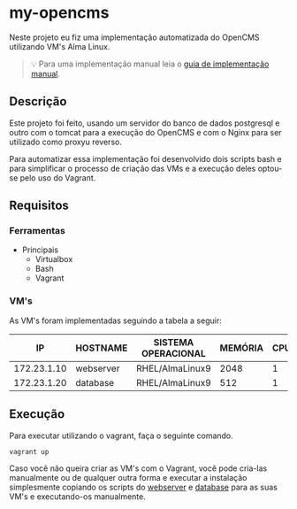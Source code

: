# my-opencms
    
Neste projeto eu fiz uma implementação automatizada do OpenCMS utilizando VM's Alma Linux.

>:bulb: Para uma implementação manual leia o [guia de implementação manual](./manual_implementation.odt).

## Descrição
Este projeto foi feito, usando um servidor do banco de dados postgresql e outro com o tomcat para a execução do OpenCMS e com o Nginx para ser utilizado como proxyu reverso.

Para automatizar essa implementação foi desenvolvido dois scripts bash e para simplificar o processo de criação das VMs e a execução deles optou-se pelo uso do Vagrant.

## Requisitos
### **Ferramentas**
- Principais
    - Virtualbox
    - Bash
    - Vagrant

### **VM's**
As VM's foram implementadas seguindo a tabela a seguir:

|IP|HOSTNAME|SISTEMA OPERACIONAL|MEMÓRIA|CPUS|
|-|-|-|-|-|
|172.23.1.10|webserver|RHEL/AlmaLinux9|2048|1|
|172.23.1.20|database|RHEL/AlmaLinux9|512|1|

## Execução
Para executar utilizando o vagrant, faça o seguinte comando.
```
vagrant up 
```

Caso você não queira criar as VM's com o Vagrant,
você pode cria-las manualmente ou de qualquer outra forma e 
executar a instalação simplesmente copiando os scripts do [webserver](./webserver.sh)
e [database](./database.sh) para as suas VM's e executando-os manualmente.











